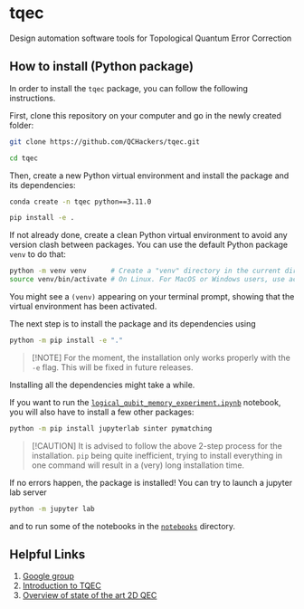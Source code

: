 # tqec

Design automation software tools for Topological Quantum Error Correction

## How to install (Python package)

In order to install the `tqec` package, you can follow the following
instructions.

First, clone this repository on your computer and go in the newly created
folder:

```sh
git clone https://github.com/QCHackers/tqec.git

cd tqec
```

Then, create a new Python virtual environment and install the package and its
dependencies:

```sh
conda create -n tqec python==3.11.0

pip install -e .

```

If not already done, create a clean Python virtual environment to avoid any
version clash between packages. You can use the default Python package `venv` to
do that:

```sh
python -m venv venv      # Create a "venv" directory in the current directory.
source venv/bin/activate # On Linux. For MacOS or Windows users, use activate.bat or the MacOS equivalent of that.
```

You might see a `(venv)` appearing on your terminal prompt, showing that the
virtual environment has been activated.

The next step is to install the package and its dependencies using

```sh
python -m pip install -e "."
```

> [!NOTE] For the moment, the installation only works properly with the `-e`
> flag. This will be fixed in future releases.

Installing all the dependencies might take a while.

If you want to run the
[`logical_qubit_memory_experiment.ipynb`](./notebooks/logical_qubit_memory_experiment.ipynb)
notebook, you will also have to install a few other packages:

```sh
python -m pip install jupyterlab sinter pymatching
```

> [!CAUTION] It is advised to follow the above 2-step process for the
> installation. `pip` being quite inefficient, trying to install everything in
> one command will result in a (very) long installation time.

If no errors happen, the package is installed! You can try to launch a jupyter
lab server

```sh
python -m jupyter lab
```

and to run some of the notebooks in the [`notebooks`](./notebooks/) directory.

## Helpful Links

1. [Google group](https://groups.google.com/g/tqec-design-automation)
2. [Introduction to TQEC](https://docs.google.com/presentation/d/1RufCoTyPFE0EJfC7fbFMjAyhfNJJKNybaixTFh0Qnfg/edit?usp=sharing)
3. [Overview of state of the art 2D QEC](https://docs.google.com/presentation/d/1xYBfkVMpA1YEVhpgTZpKvY8zeOO1VyHmRWvx_kDJEU8/edit?usp=sharing)

```

```
